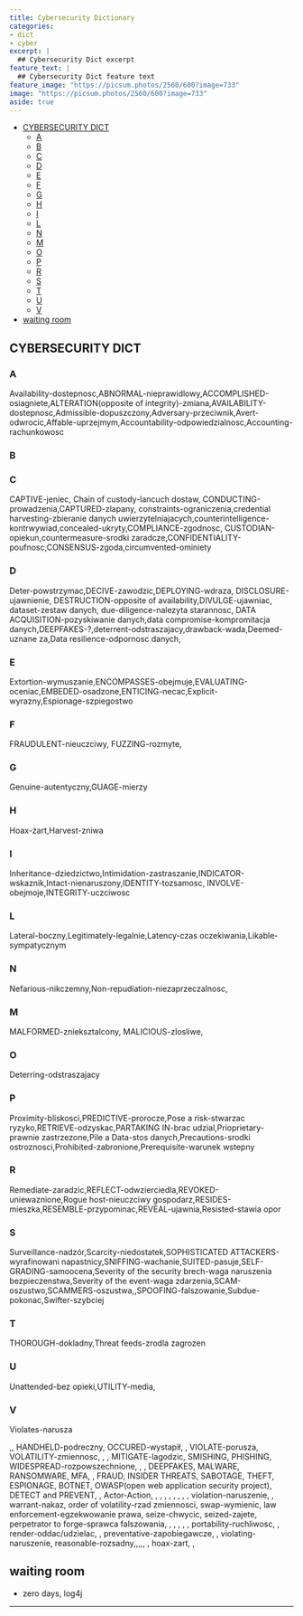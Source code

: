 ```yaml
---
title: Cybersecurity Dictionary
categories:
- dict
- cyber
excerpt: |
  ## Cybersecurity Dict excerpt
feature_text: |  
  ## Cybersecurity Dict feature text
feature_image: "https://picsum.photos/2560/600?image=733"
image: "https://picsum.photos/2560/600?image=733"
aside: true
---
```


- [CYBERSECURITY DICT](#cybersecurity-dict)
  - [A](#a)
  - [B](#b)
  - [C](#c)
  - [D](#d)
  - [E](#e)
  - [F](#f)
  - [G](#g)
  - [H](#h)
  - [I](#i)
  - [L](#l)
  - [N](#n)
  - [M](#m)
  - [O](#o)
  - [P](#p)
  - [R](#r)
  - [S](#s)
  - [T](#t)
  - [U](#u)
  - [V](#v)
- [waiting room](#waiting-room)

## CYBERSECURITY DICT

### A

Availability-dostepnosc,ABNORMAL-nieprawidlowy,ACCOMPLISHED-osiagniete,ALTERATION(opposite of integrity)-zmiana,AVAILABILITY-dostepnosc,Admissible-dopuszczony,Adversary-przeciwnik,Avert-odwrocic,Affable-uprzejmym,Accountability-odpowiedzialnosc,Accounting-rachunkowosc

### B

### C

CAPTIVE-jeniec, Chain of custody-lancuch dostaw, CONDUCTING-prowadzenia,CAPTURED-zlapany, constraints-ograniczenia,credential harvesting-zbieranie danych uwierzytelniajacych,counterintelligence-kontrwywiad,concealed-ukryty,COMPLIANCE-zgodnosc, CUSTODIAN-opiekun,countermeasure-srodki zaradcze,CONFIDENTIALITY-poufnosc,CONSENSUS-zgoda,circumvented-ominiety

### D

Deter-powstrzymac,DECIVE-zawodzic,DEPLOYING-wdraza, DISCLOSURE-ujawnienie, DESTRUCTION-opposite of availability,DIVULGE-ujawniac, dataset-zestaw danych, due-diligence-nalezyta starannosc,
DATA ACQUISITION-pozyskiwanie danych,data compromise-kompromitacja danych,DEEPFAKES-?,deterrent-odstraszajacy,drawback-wada,Deemed-uznane za,Data resilience-odpornosc danych,

### E

Extortion-wymuszanie,ENCOMPASSES-obejmuje,EVALUATING-oceniac,EMBEDED-osadzone,ENTICING-necac,Explicit-wyrazny,Espionage-szpiegostwo

### F

FRAUDULENT-nieuczciwy, FUZZING-rozmyte,

### G

Genuine-autentyczny,GUAGE-mierzy

### H

Hoax-żart,Harvest-zniwa

### I

Inheritance-dziedzictwo,Intimidation-zastraszanie,INDICATOR-wskaznik,Intact-nienaruszony,IDENTITY-tozsamosc, INVOLVE-obejmoje,INTEGRITY-uczciwosc

### L

Lateral-boczny,Legitimately-legalnie,Latency-czas oczekiwania,Likable-sympatycznym

### N

Nefarious-nikczemny,Non-repudiation-niezaprzeczalnosc,

### M

MALFORMED-znieksztalcony, MALICIOUS-zlosliwe,

### O

Deterring-odstraszajacy

### P

Proximity-bliskosci,PREDICTIVE-prorocze,Pose a risk-stwarzac ryzyko,RETRIEVE-odzyskac,PARTAKING IN-brac udzial,Prioprietary-prawnie zastrzezone,Pile a Data-stos danych,Precautions-srodki ostroznosci,Prohibited-zabronione,Prerequisite-warunek wstepny

### R

Remediate-zaradzic,REFLECT-odwzierciedla,REVOKED-uniewaznione,Rogue host-nieuczciwy gospodarz,RESIDES-mieszka,RESEMBLE-przypominac,REVEAL-ujawnia,Resisted-stawia opor

### S

Surveillance-nadzór,Scarcity-niedostatek,SOPHISTICATED ATTACKERS-wyrafinowani napastnicy,SNIFFING-wachanie,SUITED-pasuje,SELF-GRADING-samoocena,Severity of the security brech-waga naruszenia bezpieczenstwa,Severity of the event-waga zdarzenia,SCAM-oszustwo,SCAMMERS-oszustwa,,SPOOFING-falszowanie,Subdue-pokonac,Swifter-szybciej

### T

THOROUGH-dokladny,Threat feeds-zrodla zagrozen

### U

Unattended-bez opieki,UTILITY-media,

### V

Violates-narusza


,, HANDHELD-podreczny,   OCCURED-wystapił,   ,  VIOLATE-porusza, VOLATILITY-zmiennosc, , , MITIGATE-lagodzic,  SMISHING, PHISHING, WIDESPREAD-rozpowszechnione,  , ,   DEEPFAKES, MALWARE, RANSOMWARE, MFA, ,  FRAUD, INSIDER THREATS, SABOTAGE, THEFT, ESPIONAGE, BOTNET, OWASP(open web application security project), DETECT and PREVENT, , Actor-Action,  , , ,    , , , , ,  violation-naruszenie, , warrant-nakaz, order of volatility-rzad zmiennosci, swap-wymienic, law enforcement-egzekwowanie prawa, seize-chwycic, seized-zajete, perpetrator to forge-sprawca falszowania, , , , , , portability-ruchliwosc, , render-oddac/udzielac, , preventative-zapobiegawcze, , violating-naruszenie, reasonable-rozsadny,,,,, , hoax-zart, , 

## waiting room

- zero days, log4j

---

